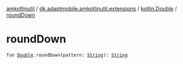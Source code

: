 [amkotlinutil](../../index.md) / [dk.adaptmobile.amkotlinutil.extensions](../index.md) / [kotlin.Double](index.md) / [roundDown](round-down.md)

# roundDown

`fun `[`Double`](https://kotlinlang.org/api/latest/jvm/stdlib/kotlin/-double/index.html)`.roundDown(pattern: `[`String`](https://kotlinlang.org/api/latest/jvm/stdlib/kotlin/-string/index.html)`): `[`String`](https://kotlinlang.org/api/latest/jvm/stdlib/kotlin/-string/index.html)